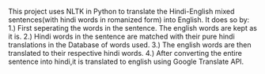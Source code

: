 This project uses NLTK in Python to translate the Hindi-English mixed sentences(with hindi words in romanized form) into English.
It does so by:
1.) First seperating the words in the sentence. The english words are kept as it is.
2.) Hindi words in the sentence are matched with their pure hindi translations in the Database of words used.
3.) The english words are then translated to their respective hindi words.
4.) After converting the entire sentence into hindi,it is translated to english using Google Translate API.
